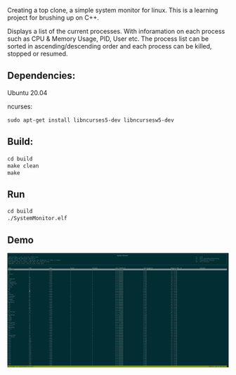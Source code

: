 Creating a top clone, a simple system monitor for linux. This is a learning project for brushing up on C++.

Displays a list of the current processes. With inforamation on each process such as CPU & Memory Usage, PID, User etc.
The process list can be sorted in ascending/descending order and each process can be killed, stopped or resumed.

## Dependencies:
Ubuntu 20.04

ncurses:
```
sudo apt-get install libncurses5-dev libncursesw5-dev
```
## Build:
```
cd build
make clean
make
```

## Run
```
cd build
./SystemMonitor.elf
```

## Demo
![gif](https://github.com/garyfm/SystemMonitor/blob/master/demo.gif)
